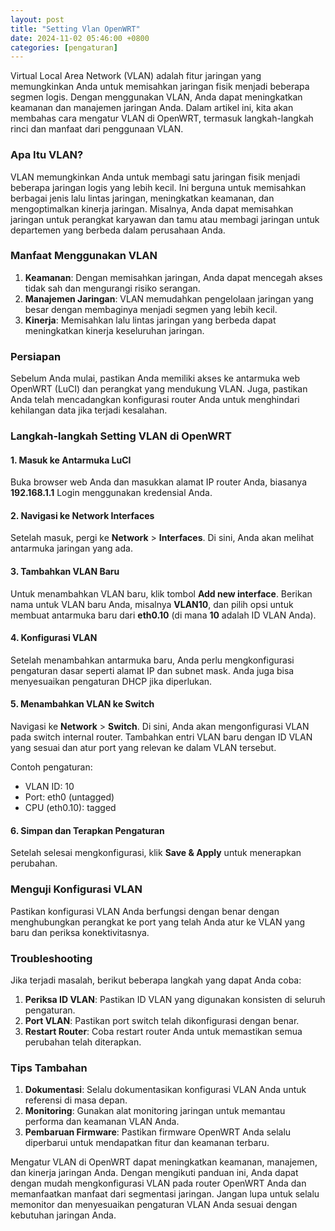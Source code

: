 ```yaml
---
layout: post
title: "Setting Vlan OpenWRT"
date: 2024-11-02 05:46:00 +0800
categories: [pengaturan]
---
```


Virtual Local Area Network (VLAN) adalah fitur jaringan yang memungkinkan Anda untuk memisahkan jaringan fisik menjadi beberapa segmen logis. Dengan menggunakan VLAN, Anda dapat meningkatkan keamanan dan manajemen jaringan Anda. Dalam artikel ini, kita akan membahas cara mengatur VLAN di OpenWRT, termasuk langkah-langkah rinci dan manfaat dari penggunaan VLAN.

### Apa Itu VLAN?

VLAN memungkinkan Anda untuk membagi satu jaringan fisik menjadi beberapa jaringan logis yang lebih kecil. Ini berguna untuk memisahkan berbagai jenis lalu lintas jaringan, meningkatkan keamanan, dan mengoptimalkan kinerja jaringan. Misalnya, Anda dapat memisahkan jaringan untuk perangkat karyawan dan tamu atau membagi jaringan untuk departemen yang berbeda dalam perusahaan Anda.

### Manfaat Menggunakan VLAN

1. **Keamanan**: Dengan memisahkan jaringan, Anda dapat mencegah akses tidak sah dan mengurangi risiko serangan.
1. **Manajemen Jaringan**: VLAN memudahkan pengelolaan jaringan yang besar dengan membaginya menjadi segmen yang lebih kecil.
1. **Kinerja**: Memisahkan lalu lintas jaringan yang berbeda dapat meningkatkan kinerja keseluruhan jaringan.

### Persiapan

Sebelum Anda mulai, pastikan Anda memiliki akses ke antarmuka web OpenWRT (LuCI) dan perangkat yang mendukung VLAN. Juga, pastikan Anda telah mencadangkan konfigurasi router Anda untuk menghindari kehilangan data jika terjadi kesalahan.

### Langkah-langkah Setting VLAN di OpenWRT

#### 1. Masuk ke Antarmuka LuCI

Buka browser web Anda dan masukkan alamat IP router Anda, biasanya **192.168.1.1** Login menggunakan kredensial Anda.

#### 2. Navigasi ke Network Interfaces

Setelah masuk, pergi ke **Network** > **Interfaces**. Di sini, Anda akan melihat antarmuka jaringan yang ada.

#### 3. Tambahkan VLAN Baru

Untuk menambahkan VLAN baru, klik tombol **Add new interface**. Berikan nama untuk VLAN baru Anda, misalnya **VLAN10**, dan pilih opsi untuk membuat antarmuka baru dari **eth0.10** (di mana **10** adalah ID VLAN Anda).

#### 4. Konfigurasi VLAN

Setelah menambahkan antarmuka baru, Anda perlu mengkonfigurasi pengaturan dasar seperti alamat IP dan subnet mask. Anda juga bisa menyesuaikan pengaturan DHCP jika diperlukan.

#### 5. Menambahkan VLAN ke Switch

Navigasi ke **Network** > **Switch**. Di sini, Anda akan mengonfigurasi VLAN pada switch internal router. Tambahkan entri VLAN baru dengan ID VLAN yang sesuai dan atur port yang relevan ke dalam VLAN tersebut.

Contoh pengaturan:

- VLAN ID: 10
- Port: eth0 (untagged)
- CPU (eth0.10): tagged

#### 6. Simpan dan Terapkan Pengaturan

Setelah selesai mengkonfigurasi, klik **Save & Apply** untuk menerapkan perubahan.

### Menguji Konfigurasi VLAN

Pastikan konfigurasi VLAN Anda berfungsi dengan benar dengan menghubungkan perangkat ke port yang telah Anda atur ke VLAN yang baru dan periksa konektivitasnya.

### Troubleshooting

Jika terjadi masalah, berikut beberapa langkah yang dapat Anda coba:

1. **Periksa ID VLAN**: Pastikan ID VLAN yang digunakan konsisten di seluruh pengaturan.
1. **Port VLAN**: Pastikan port switch telah dikonfigurasi dengan benar.
1. **Restart Router**: Coba restart router Anda untuk memastikan semua perubahan telah diterapkan.

### Tips Tambahan

1. **Dokumentasi**: Selalu dokumentasikan konfigurasi VLAN Anda untuk referensi di masa depan.
1. **Monitoring**: Gunakan alat monitoring jaringan untuk memantau performa dan keamanan VLAN Anda.
1. **Pembaruan Firmware**: Pastikan firmware OpenWRT Anda selalu diperbarui untuk mendapatkan fitur dan keamanan terbaru.

Mengatur VLAN di OpenWRT dapat meningkatkan keamanan, manajemen, dan kinerja jaringan Anda. Dengan mengikuti panduan ini, Anda dapat dengan mudah mengkonfigurasi VLAN pada router OpenWRT Anda dan memanfaatkan manfaat dari segmentasi jaringan. Jangan lupa untuk selalu memonitor dan menyesuaikan pengaturan VLAN Anda sesuai dengan kebutuhan jaringan Anda.